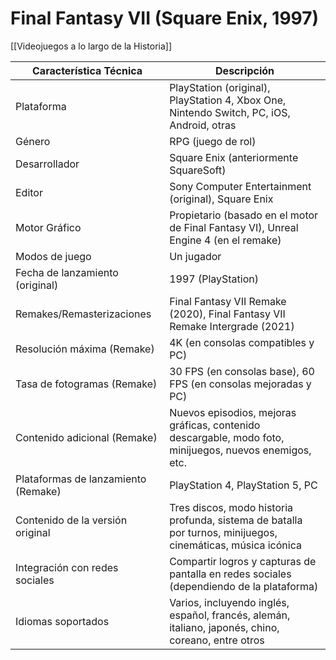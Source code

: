 # Final Fantasy VII (Square Enix, 1997)

[[Videojuegos a lo largo de la Historia]]

| Característica Técnica              | Descripción                                                                                                 |
| ----------------------------------- | ----------------------------------------------------------------------------------------------------------- |
| Plataforma                          | PlayStation (original), PlayStation 4, Xbox One, Nintendo Switch, PC, iOS, Android, otras                   |
| Género                              | RPG (juego de rol)                                                                                          |
| Desarrollador                       | Square Enix (anteriormente SquareSoft)                                                                      |
| Editor                              | Sony Computer Entertainment (original), Square Enix                                                         |
| Motor Gráfico                       | Propietario (basado en el motor de Final Fantasy VI), Unreal Engine 4 (en el remake)                        |
| Modos de juego                      | Un jugador                                                                                                  |
| Fecha de lanzamiento (original)     | 1997 (PlayStation)                                                                                          |
| Remakes/Remasterizaciones           | Final Fantasy VII Remake (2020), Final Fantasy VII Remake Intergrade (2021)                                 |
| Resolución máxima (Remake)          | 4K (en consolas compatibles y PC)                                                                           |
| Tasa de fotogramas (Remake)         | 30 FPS (en consolas base), 60 FPS (en consolas mejoradas y PC)                                              |
| Contenido adicional (Remake)        | Nuevos episodios, mejoras gráficas, contenido descargable, modo foto, minijuegos, nuevos enemigos, etc.     |
| Plataformas de lanzamiento (Remake) | PlayStation 4, PlayStation 5, PC                                                                            |
| Contenido de la versión original    | Tres discos, modo historia profunda, sistema de batalla por turnos, minijuegos, cinemáticas, música icónica |
| Integración con redes sociales      | Compartir logros y capturas de pantalla en redes sociales (dependiendo de la plataforma)                    |
| Idiomas soportados                  | Varios, incluyendo inglés, español, francés, alemán, italiano, japonés, chino, coreano, entre otros         |

